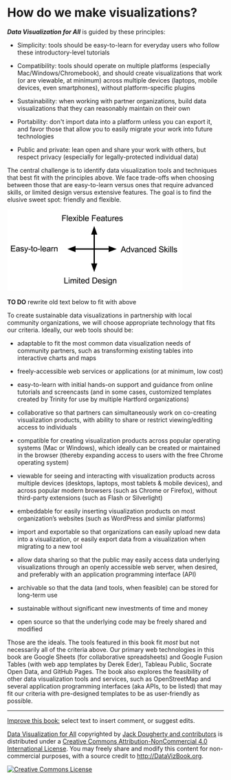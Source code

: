 # How do we make visualizations?

***Data Visualization for All*** is guided by these principles:

- Simplicity: tools should be easy-to-learn for everyday users who follow these introductory-level tutorials

- Compatibility: tools should operate on multiple platforms (especially Mac/Windows/Chromebook), and should create visualizations that work (or are viewable, at minimum) across multiple devices (laptops, mobile devices, even smartphones), without platform-specific plugins

- Sustainability: when working with partner organizations, build data visualizations that they can reasonably maintain on their own

- Portability: don't import data into a platform unless you can export it, and favor those that allow you to easily migrate your work into future technologies

- Public and private: lean open and share your work with others, but respect privacy (especially for legally-protected individual data)

The central challenge is to identify data visualization tools and techniques that best fit with the principles above. We face trade-offs when choosing between those that are easy-to-learn versus ones that require advanced skills, or limited design versus extensive features. The goal is to find the elusive sweet spot: friendly and flexible.

![](ToolTradeoffs.png)



**TO DO** rewrite old text below to fit with above

To create sustainable data visualizations in partnership with local community organizations, we will choose appropriate technology that fits our criteria. Ideally, our web tools should be:

- adaptable to fit the most common data visualization needs of community partners, such as transforming existing tables into interactive charts and maps

- freely-accessible web services or applications (or at minimum, low cost)

- easy-to-learn with initial hands-on support and guidance from online tutorials and screencasts (and in some cases, customized templates created by Trinity for use by multiple Hartford organizations)

- collaborative so that partners can simultaneously work on co-creating visualization products, with ability to share or restrict viewing/editing access to individuals

- compatible for creating visualization products across popular operating systems (Mac or Windows), which ideally can be created or maintained in the browser (thereby expanding access to users with the free Chrome operating system)

- viewable for seeing and interacting with visualization products across multiple devices (desktops, laptops, most tablets & mobile devices), and across popular modern browsers (such as Chrome or Firefox), without third-party extensions (such as Flash or Silverlight)

- embeddable for easily inserting visualization products on most organization’s websites (such as WordPress and similar platforms)

- import and exportable so that organizations can easily upload new data into a visualization, or easily export data from a visualization when migrating to a new tool

- allow data sharing so that the public may easily access data underlying visualizations through an openly accessible web server, when desired, and preferably with an application programming interface (API)

- archivable so that the data (and tools, when feasible) can be stored for long-term use

- sustainable without significant new investments of time and money

- open source so that the underlying code may be freely shared and modified

Those are the ideals. The tools featured in this book fit *most* but not necessarily all of the criteria above. Our primary web technologies in this book are Google Sheets (for collaborative spreadsheets) and Google Fusion Tables (with web app templates by Derek Eder), Tableau Public, Socrate Open Data, and GitHub Pages. The book also explores the feasibility of other data visualization tools and services, such as OpenStreetMap and several application programming interfaces (aka APIs, to be listed) that may fit our criteria with pre-designed templates to be as user-friendly as possible.

---
[Improve this book:](gitbook/improve.md) select text to insert comment, or suggest edits.

[Data Visualization for All](http://datavizbook.org)
copyrighted by [Jack Dougherty and contributors](introduction/who.md)
is distributed under a [Creative Commons Attribution-NonCommercial 4.0 International License](http://creativecommons.org/licenses/by-nc/4.0).
You may freely share and modify this content for non-commercial purposes, with a source credit to http://DataVizBook.org.

<a rel="license" href="http://creativecommons.org/licenses/by-nc/4.0/"><img alt="Creative Commons License" style="border-width:0" src="https://i.creativecommons.org/l/by-nc/4.0/88x31.png" /></a>
